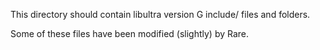 This directory should contain libultra version G include/ files and folders.

Some of these files have been modified (slightly) by Rare.